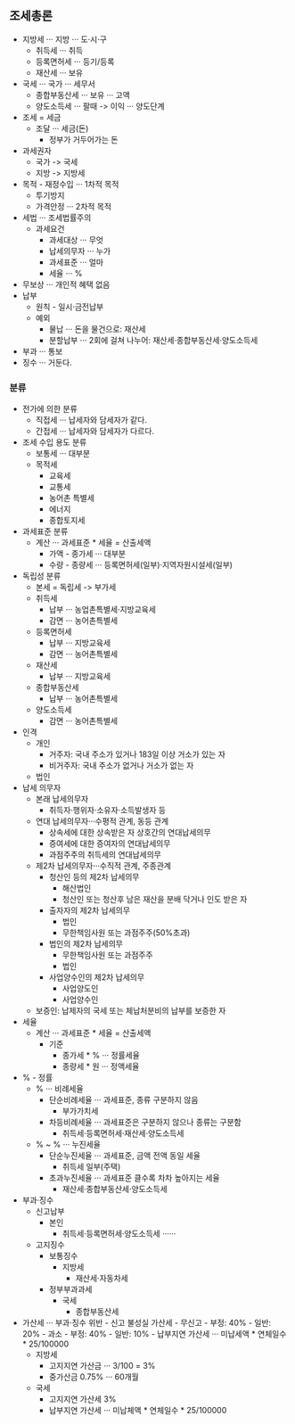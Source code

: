 ## 조세총론
- 지방세 ··· 지방 ··· 도·시·구
    - 취득세 ··· 취득
    - 등록면허세 ··· 등기/등록
    - 재산세 ··· 보유
- 국세 ··· 국가 ··· 세무서
    - 종합부동산세 ··· 보유 ··· 고액
    - 양도소득세 ··· 팔때 -> 이익 ··· 양도단계
- 조세 = 세금
    - 조달 ··· 세금(돈)
        - 정부가 거두어가는 돈
- 과세권자
    - 국가 -> 국세
    - 지방 -> 지방세
- 목적 - 재정수입 ··· 1차적 목적
    - 투기방지
    - 가격안정 ··· 2차적 목적
- 세법 ··· 조세법률주의
    - 과세요건
        - 과세대상 ··· 무엇
        - 납세의무자 ··· 누가
        - 과세표준 ··· 얼마
        - 세율 ··· %
 - 무보상 ··· 개인적 혜택 없음
- 납부
    - 원칙 - 일시·금전납부
    - 예외
        - 물납 ··· 돈을 물건으로: 재산세
        - 분할납부 ··· 2회에 걸쳐 나누어: 재산세·종합부동산세·양도소득세
- 부과 ··· 통보
- 징수 ··· 거둔다.
### 분류
- 전가에 의한 분류
    - 직접세 ··· 납세자와 담세자가 같다.
    - 간접세 ··· 납세자와 담세자가 다르다.
- 조세 수입 용도 분류
    - 보통세 ··· 대부분
    - 목적세 
        - 교육세
        - 교통세
        - 농어촌 특별세
        - 에너지
        - 종합토지세
- 과세표준 분류
    - 계산 ··· 과세표준 * 세율 = 산출세액
        - 가액 - 종가세 ··· 대부분
        - 수량 - 종량세 ··· 등록면허세(일부)·지역자원시설세(일부)
- 독립성 분류
    - 본세 = 독립세 -> 부가세
    - 취득세
        - 납부 ··· 농업촌특별세·지방교육세
        - 감면 ··· 농어촌특별세
    - 등록면허세
        - 납부 ··· 지방교육세
        - 감면 ··· 농어촌특별세
    - 재산세
        - 납부 ··· 지방교육세
    - 종합부동산세
        - 납부 ··· 농어촌특별세
    - 양도소득세
        - 감면 ··· 농어촌특별세
- 인격
    - 개인
        - 거주자: 국내 주소가 있거나 183일 이상 거소가 있는 자
        - 비거주자: 국내 주소가 없거나 거소가 없는 자
    - 법인
- 납세 의무자
    - 본래 납세의무자
        - 취득자·행위자·소유자·소득발생자 등
    - 연대 납세의무자···수평적 관계, 동등 관계
        - 상속세에 대한 상속받은 자 상호간의 연대납세의무
        - 증여세에 대한 증여자의 연대납세의무
        - 과점주주의 취득세의 연대납세의무
    - 제2차 납세의무자···수직적 관계, 주종관계
        - 청산인 등의 제2차 납세의무
            - 해산법인
            - 청산인 또는 청산후 남은 재산을 분배 닥거나 인도 받은 자
        - 출자자의 제2차 납세의무
            - 법인
            - 무한책임사원 또는 과점주주(50%초과)
        - 법인의 제2차 납세의무
            - 무한책임사원 또는 과점주주
            - 법인
        - 사업양수인의 제2차 납세의무
            - 사업양도인
            - 사업양수인
    - 보증인: 납제자의 국세 또는 체납처분비의 납부를 보증한 자
- 세율
    - 계산 ··· 과세표준 * 세율 = 산출세액
        - 기준
            - 종가세 * % ··· 정률세율
            - 종량세 * 원 ··· 정액세율
- % - 정률
    - % ··· 비례세율
        - 단순비례세율 ··· 과세표준, 종류 구분하지 않음
            - 부가가치세
        - 차등비례세율 ··· 과세표준은 구분하지 않으나 종류는 구분함
            - 취득세·등록면허세·재산세·양도소득세
    - % ~ % ··· 누진세율
        - 단순누진세율 ··· 과세표준, 금액 전액 동일 세율
            - 취득세 일부(주택)
        - 초과누진세율 ··· 과세표준 클수록 차차 높아지는 세율
            - 재산세·종합부동산세·양도소득세
- 부과·징수
    - 신고납부 
        - 본인
            - 취득세·등록면허세·양도소득세 ······
    - 고지징수
        - 보통징수
            - 지방세
                - 재산세·자동차세
        - 정부부과과세
            - 국세
                - 종합부동산세
- 가산세 ··· 부과·징수 위반
        - 신고 불성실 가산세
            - 무신고
                - 부정: 40%
                - 일반: 20%
            - 과소
                - 부정: 40%
                - 일반: 10%
        - 납부지연 가산세 ··· 미납세액 * 연체일수 * 25/100000
    - 지방세
        - 고지지연 가산금 ··· 3/100 = 3%
        - 중가산금 0.75% ··· 60개월
    - 국세
        - 고지지연 가산세 3%
        - 납부지연 가산세 ··· 미납체액 * 연체일수 * 25/100000